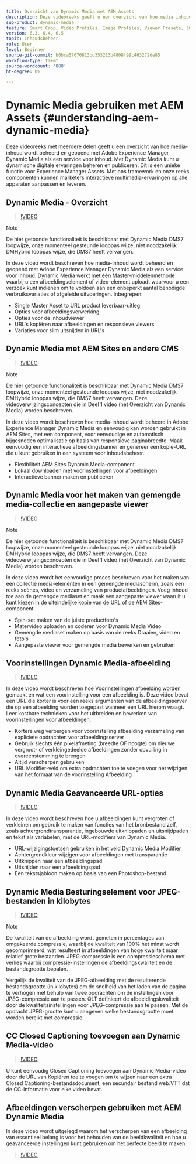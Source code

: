 ```yaml
---
title: Overzicht van Dynamic Media met AEM Assets
description: Deze videoreeks geeft u een overzicht van hoe media inhoud wordt beheerd en betreden gebruikend Adobe Experience Manager Dynamic Media als inhoud dienende dienst. Met Dynamic Media kunt u dynamische digitale ervaringen beheren en publiceren. Dit is een unieke functie voor Experience Manager Assets. Met ons framework en onze reeks componenten kunnen marketers interactieve multimedia-ervaringen op alle apparaten aanpassen en leveren.
sub-product: dynamic-media
feature: Smart Crop, Video Profiles, Image Profiles, Viewer Presets, 360 VR Video, Image Sets, Spin Sets
version: 6.3, 6.4, 6.5
topic: Inhoudsbeheer
role: User
level: Beginner
source-git-commit: b0bca57676813bd353213b4808f99c463272de85
workflow-type: tm+mt
source-wordcount: '888'
ht-degree: 0%

---
```



# Dynamic Media gebruiken met AEM Assets {#understanding-aem-dynamic-media}

Deze videoreeks met meerdere delen geeft u een overzicht van hoe media-inhoud wordt beheerd en geopend met Adobe Experience Manager Dynamic Media als een service voor inhoud. Met Dynamic Media kunt u dynamische digitale ervaringen beheren en publiceren. Dit is een unieke functie voor Experience Manager Assets. Met ons framework en onze reeks componenten kunnen marketers interactieve multimedia-ervaringen op alle apparaten aanpassen en leveren.

## Dynamic Media - Overzicht

>[!VIDEO](https://video.tv.adobe.com/v/27144/?quality=9&learn=on)

>[!NOTE]
>
>De hier getoonde functionaliteit is beschikbaar met Dynamic Media DMS7 loopwijze, onze momenteel gesteunde looppas wijze, niet noodzakelijk DMHybrid looppas wijze, die DMS7 heeft vervangen.

In deze video wordt beschreven hoe media-inhoud wordt beheerd en geopend met Adobe Experience Manager Dynamic Media als een service voor inhoud. Dynamic Media werkt met één Master-middelenmethode waarbij u een afbeeldingselement of video-element uploadt waarvoor u een verzoek kunt indienen om te voldoen aan een onbeperkt aantal benodigde verbruiksvariaties of afgeleide uitvoeringen. Inbegrepen:

* Single Master Asset to URL product leverbaar-uitleg
* Opties voor afbeeldingsverwerking
* Opties voor de inhoudviewer
* URL&#39;s kopiëren naar afbeeldingen en responsieve viewers
* Variaties voor slim uitsnijden in URL&#39;s

## Dynamic Media met AEM Sites en andere CMS

>[!VIDEO](https://video.tv.adobe.com/v/27145/?quality=9&learn=on)

>[!NOTE]
>
>De hier getoonde functionaliteit is beschikbaar met Dynamic Media DMS7 loopwijze, onze momenteel gesteunde looppas wijze, niet noodzakelijk DMHybrid looppas wijze, die DMS7 heeft vervangen. Deze videoverwijzingsconcepten die in Deel 1 video (het Overzicht van Dynamic Media) worden beschreven.

In deze video wordt beschreven hoe media-inhoud wordt beheerd in Adobe Experience Manager Dynamic Media en eenvoudig kan worden gebruikt in AEM Sites, met een component, voor eenvoudige en automatisch bijgesneden optimalisatie op basis van responsieve paginabreedte. Maak eenvoudig een interactieve afbeeldingsbanner en genereer een kopie-URL die u kunt gebruiken in een systeem voor inhoudsbeheer.

* Flexibiliteit AEM Sites Dynamic Media-component
* Lokaal downloaden met voorinstellingen voor afbeeldingen
* Interactieve banner maken en publiceren

## Dynamic Media voor het maken van gemengde media-collectie en aangepaste viewer

>[!VIDEO](https://video.tv.adobe.com/v/27146/?quality=9&learn=on)

>[!NOTE]
>
>De hier getoonde functionaliteit is beschikbaar met Dynamic Media DMS7 loopwijze, onze momenteel gesteunde looppas wijze, niet noodzakelijk DMHybrid looppas wijze, die DMS7 heeft vervangen. Deze videoverwijzingsconcepten die in Deel 1 video (het Overzicht van Dynamic Media) worden beschreven.

In deze video wordt het eenvoudige proces beschreven voor het maken van een collectie media-elementen in een gemengde mediascherm, zoals een reeks scènes, video en verzameling van productafbeeldingen. Voeg inhoud toe aan de gemengde mediaset en maak een aangepaste viewer waaruit u kunt kiezen in de uiteindelijke kopie van de URL of de AEM Sites-component.

* Spin-set maken van de juiste productfoto&#39;s
* Matervideo uploaden en coderen voor Dynamic Media Video
* Gemengde mediaset maken op basis van de reeks Draaien, video en foto&#39;s
* Aangepaste viewer voor gemengde media bewerken en gebruiken

## Voorinstellingen Dynamic Media-afbeelding

>[!VIDEO](https://video.tv.adobe.com/v/27320/?quality=9&learn=on)

In deze video wordt beschreven hoe Voorinstellingen afbeelding worden gemaakt en wat een voorinstelling voor een afbeelding is. Deze video bevat een URL die korter is voor een reeks argumenten van de afbeeldingsserver die op een afbeelding worden toegepast wanneer een URL hierom vraagt. Leer kostbare technieken voor het uitbreiden en bewerken van voorinstellingen voor afbeeldingen.

* Kortere weg verbergen voor voorinstelling afbeelding verzameling van expliciete opdrachten voor afbeeldingsserver
* Gebruik slechts één pixelafmeting (breedte OF hoogte) om nieuwe vergroot- of verkleingedeelde afbeeldingen zonder opvulling in overeenstemming te brengen
* Altijd verscherpen gebruiken
* URL Modifier-veld om extra opdrachten toe te voegen voor het wijzigen van het formaat van de voorinstelling Afbeelding

## Dynamic Media Geavanceerde URL-opties

>[!VIDEO](https://video.tv.adobe.com/v/27319/?quality=9&learn=on)

In deze video wordt beschreven hoe u afbeeldingen kunt vergroten of verkleinen om gebruik te maken van functies van het bronbestand zelf, zoals achtergrondtransparantie, ingebouwde uitknippaden en uitsnijdpaden en tekst als variabelen, met de URL-modifiers van Dynamic Media.

* URL-wijzigingstoetsen gebruiken in het veld Dynamic Media Modifier
* Achtergrondkleur wijzigen voor afbeeldingen met transparantie
* Uitknippen naar een afbeeldingspad
* Uitsnijden naar een afbeeldingspad
* Een tekstsjabloon maken op basis van een Photoshop-bestand

## Dynamic Media Besturingselement voor JPEG-bestanden in kilobytes

>[!VIDEO](https://video.tv.adobe.com/v/27404/?quality=9&learn=on)


>[!NOTE]
>
>De kwaliteit van de afbeelding wordt gemeten in percentages van omgekeerde compressie, waarbij de kwaliteit van 100% het minst wordt gecomprimeerd, wat resulteert in afbeeldingen van hoge kwaliteit maar relatief grote bestanden. JPEG-compressie is een compressieschema met verlies waarbij compressie-instellingen de afbeeldingskwaliteit en de bestandsgrootte bepalen.

Vergelijk de kwaliteit van de JPEG-afbeelding met de resulterende bestandsgrootte (in kilobytes) om de snelheid van het laden van de pagina te verhogen met behulp van twee opdrachten om de instellingen voor JPEG-compressie aan te passen. QLT definieert de afbeeldingskwaliteit door de kwaliteitsinstellingen voor JPEG-compressie aan te passen. Met de opdracht JPEG-grootte kunt u aangeven welke bestandsgrootte moet worden bereikt met compressie.

## CC Closed Captioning toevoegen aan Dynamic Media-video

>[!VIDEO](https://video.tv.adobe.com/v/28074/?quality=9&learn=on)

U kunt eenvoudig Closed Captioning toevoegen aan Dynamic Media-video door de URL van Kopiëren toe te voegen om te wijzen naar een extra Closed Captioning-bestandsdocument, een secundair bestand web.VTT dat de CC-informatie voor elke video bevat.

## Afbeeldingen verscherpen gebruiken met AEM Dynamic Media

In deze video wordt uitgelegd waarom het verscherpen van een afbeelding van essentieel belang is voor het behouden van de beeldkwaliteit en hoe u geavanceerde instellingen kunt gebruiken om het perfecte beeld te maken.

>[!VIDEO](https://demos-pub.assetsadobe.com/etc/dam/viewers/s7viewers/html5/VideoViewer.html?asset=%2Fcontent%2Fdam%2Fdm-public-facing-upgrade-portal-video%2F04_DynamicImagery_AdvancedSettings_071917_BH.mp4&amp;config=/etc/dam/presets/viewer/Video_social&amp;serverUrl=https%3A%2F%2Fadobedemo62-h.assetsadobe.com%2Fis%2Fimage%2F&amp;contenturl=%2F&amp;config2=/etc/dam/presets/analytics&amp;videoserverurl=https://gateway-na.assetsadobe.com/DMGateway/public/demoCo&amp;posterimage=/content/dam/dm-public-facing-upgrade-portal-video/04_DynamicImagery_AdvancedSettings_071917_BH.mp4)
